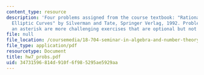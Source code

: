 ```yaml
---
content_type: resource
description: 'Four problems assigned from the course textbook: "Rational Points on
  Elliptic Curves" by Silverman and Tate, Springer Verlag, 1992. Problems marked with
  an asterisk are more challenging exercises that are optional but not required'
file: null
file_location: /coursemedia/18-704-seminar-in-algebra-and-number-theory-rational-points-on-elliptic-curves-fall-2004/34731596814d910f6f985295ae5929aa_hw7_probs.pdf
file_type: application/pdf
resourcetype: Document
title: hw7_probs.pdf
uid: 34731596-814d-910f-6f98-5295ae5929aa
---
```

